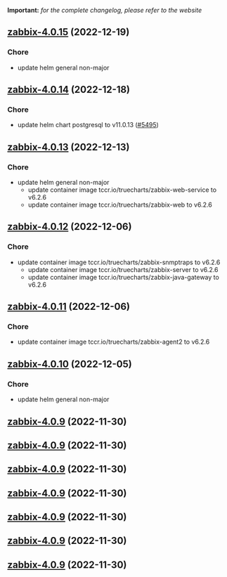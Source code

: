 **Important:**
*for the complete changelog, please refer to the website*




## [zabbix-4.0.15](https://github.com/truecharts/charts/compare/zabbix-4.0.14...zabbix-4.0.15) (2022-12-19)

### Chore

- update helm general non-major
  
  


## [zabbix-4.0.14](https://github.com/truecharts/charts/compare/zabbix-4.0.13...zabbix-4.0.14) (2022-12-18)

### Chore

- update helm chart postgresql to v11.0.13 ([#5495](https://github.com/truecharts/charts/issues/5495))
  
  


## [zabbix-4.0.13](https://github.com/truecharts/charts/compare/zabbix-4.0.12...zabbix-4.0.13) (2022-12-13)

### Chore

- update helm general non-major
  - update container image tccr.io/truecharts/zabbix-web-service to v6.2.6
  - update container image tccr.io/truecharts/zabbix-web to v6.2.6
  
  


## [zabbix-4.0.12](https://github.com/truecharts/charts/compare/zabbix-4.0.11...zabbix-4.0.12) (2022-12-06)

### Chore

- update container image tccr.io/truecharts/zabbix-snmptraps to v6.2.6
  - update container image tccr.io/truecharts/zabbix-server to v6.2.6
  - update container image tccr.io/truecharts/zabbix-java-gateway to v6.2.6
  
  


## [zabbix-4.0.11](https://github.com/truecharts/charts/compare/zabbix-4.0.10...zabbix-4.0.11) (2022-12-06)

### Chore

- update container image tccr.io/truecharts/zabbix-agent2 to v6.2.6
  
  


## [zabbix-4.0.10](https://github.com/truecharts/charts/compare/zabbix-4.0.9...zabbix-4.0.10) (2022-12-05)

### Chore

- update helm general non-major
  
  


## [zabbix-4.0.9](https://github.com/truecharts/charts/compare/zabbix-4.0.6...zabbix-4.0.9) (2022-11-30)




## [zabbix-4.0.9](https://github.com/truecharts/charts/compare/zabbix-4.0.6...zabbix-4.0.9) (2022-11-30)




## [zabbix-4.0.9](https://github.com/truecharts/charts/compare/zabbix-4.0.6...zabbix-4.0.9) (2022-11-30)




## [zabbix-4.0.9](https://github.com/truecharts/charts/compare/zabbix-4.0.6...zabbix-4.0.9) (2022-11-30)




## [zabbix-4.0.9](https://github.com/truecharts/charts/compare/zabbix-4.0.6...zabbix-4.0.9) (2022-11-30)




## [zabbix-4.0.9](https://github.com/truecharts/charts/compare/zabbix-4.0.6...zabbix-4.0.9) (2022-11-30)




## [zabbix-4.0.9](https://github.com/truecharts/charts/compare/zabbix-4.0.6...zabbix-4.0.9) (2022-11-30)




